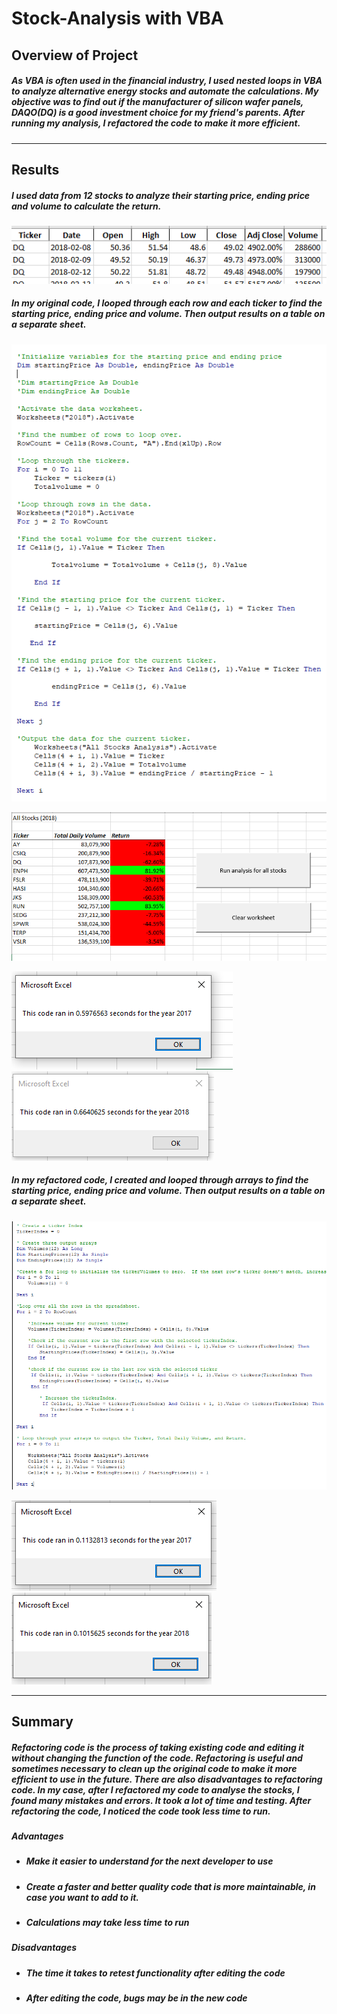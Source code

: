 # **Stock-Analysis with VBA**

## **Overview of Project**

##### As VBA is often used in the financial industry, I used nested loops in VBA to analyze alternative energy stocks and automate the calculations. My objective was to find out if the manufacturer of silicon wafer panels, DAQO(DQ) is a good investment choice for my friend's parents. After running my analysis, I refactored the code to make it more efficient. 
---
## **Results**

##### I used data from  12 stocks to analyze their starting price, ending price and volume to calculate the return. 
![alt text](stockdata.PNG)


##### In my original code, I looped through each row and each ticker to find the starting price, ending price and volume. Then output results on a table on a separate sheet.  
![alt text](StockDataCode.PNG)

![alt text](StockAnalysisResults.PNG)

![alt text](2017originalcodetimenew.PNG)   ![alt text](2018originalruntimenew.PNG) 

##### In my refactored code, I created and looped through arrays to find the starting price, ending price and volume. Then output results on a table on a separate sheet.  
![alt text](Coderefactured.PNG) 

![alt text](2017runtimerefactored.PNG)  ![alt text](2018runtimerefactored.PNG)  

---
## **Summary**

##### Refactoring code is the process of taking existing code and editing it without changing the function of the code.  Refactoring is useful and sometimes necessary to clean up the original code to make it more efficient to use in the future.   There are also disadvantages to refactoring code. In my case, after I refactored my code to analyse the stocks, I found many mistakes and errors.  It took a lot of time and testing. After refactoring the code, I noticed the code took less time to run.  
##### **Advantages**
- ##### Make it easier to understand for the next developer to use
- ##### Create a faster and better quality code that is more maintainable, in case you want to add to it. 
- ##### Calculations may take less time to run 
 
##### **Disadvantages**
- ##### The time it takes to retest functionality after editing the code
- ##### After editing the code, bugs may be in the new code

